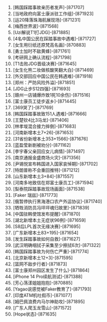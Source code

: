 
1. [韩国踩踏事故亲历者发声]-[871707]
1. [当地政府向富士康派驻工作组]-[871923]
1. [运20降落珠海航展现场]-[871231]
1. [梅西世界波]-[871568]
1. [Uzi解说T1打JDG]-[871885]
1. [4名中国公民在踩踏事故中遇难]-[871727]
1. [女生用衍纸还原梵高名画]-[870883]
1. [勇士加时不敌黄蜂]-[871761]
1. [考研网上确认流程]-[871798]
1. [T1击败JDG晋级决赛]-[871645]
1. [女生化熊二妆做核酸笑翻大白]-[871469]
1. [外交部回应中国公民在韩遇难]-[871918]
1. [郑州：严防风险外溢]-[871851]
1. [JDG止步S12四强]-[871693]
1. [赣州一店铺爆炸致1死10余伤]-[871516]
1. [富士康员工徒步返乡]-[871445]
1. [369哭了]-[871769]
1. [韩国踩踏事故致151人遇难]-[871666]
1. [王楚钦4比3马龙]-[871406]
1. [林孝埈混合接力摔倒]-[871683]
1. [河南新增本土7+26]-[871653]
1. [31省份新增本土353+1566]-[871676]
1. [蓝盈莹新剧被劝分]-[871162]
1. [李宇春父亲回应女儿病情]-[871497]
1. [南京通报金盛商场火灾]-[871356]
1. [尹锡悦宣布韩国进入国家哀悼期]-[871702]
1. [特朗普称不会重回推特]-[871212]
1. [山东新增本土3+84]-[871557]
1. [河南多地致信在郑富士康员工]-[871594]
1. [梨泰院踩踏事故现场画面]-[871538]
1. [Faker 瑞兹]-[871773]
1. [俄暂停执行黑海港口农产外运协议]-[871740]
1. [牺牲消防员冯坪坪魂归故里]-[871839]
1. [中国驻韩使馆发布提醒]-[871870]
1. [湖北新增本土无症状96例]-[871659]
1. [S8后LPL首次无缘决赛]-[871695]
1. [广东新增本土83+195]-[871654]
1. [发生踩踏事故如何自救]-[871627]
1. [武汉明确咽拭子采集至少擦拭6次]-[871322]
1. [韩国踩踏事故为何伤亡严重]-[871774]
1. [北京新增本土12+3]-[871595]
1. [篮网不敌步行者]-[871873]
1. [富士康郑州园区发生了什么]-[871864]
1. [iPhone 14 Pro续航测试]-[871388]
1. [芳心荡漾姐姐抱抱]-[870885]
1. [Yagao说感觉被Faker教育了]-[871793]
1. [印度ATM机吐假币]-[871077]
1. [姆巴佩浪费内马尔神助攻]-[871895]
1. [广东人爬玉龙雪山]-[871572]
1. [Hope状态]-[871635]